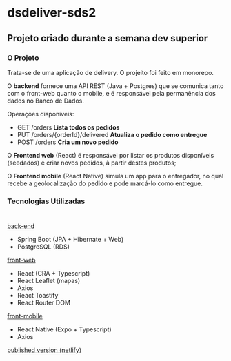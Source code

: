 # dsdeliver-sds2

## Projeto criado durante a semana dev superior

### O Projeto

Trata-se de uma aplicação de delivery. O projeito foi feito em monorepo.

O **backend** fornece uma API REST (Java + Postgres) que se comunica tanto com o front-web quanto o mobile, e é responsável pela permanência dos dados no Banco de Dados.

Operações disponíveis:
- GET /orders **Lista todos os pedidos**
- PUT /orders/{orderId}/delivered **Atualiza o pedido como entregue**
- POST /orders **Cria um novo pedido**


O **Frontend web** (React) é responsável por listar os produtos disponíveis (seedados) e criar novos pedidos, à partir destes produtos;

O **Frontend mobile** (React Native) simula um app para o entregador, no qual recebe a geolocalização do pedido e pode marcá-lo como entregue.



### Tecnologias Utilizadas
# 

[back-end](https://github.com/risaddex/dsdeliver-sds2/tree/main/backend)

- Spring Boot (JPA + Hibernate + Web)
- PostgreSQL (RDS)

[front-web](https://github.com/risaddex/dsdeliver-sds2/tree/main/front-mobile)

- React (CRA + Typescript)
- React Leaflet (mapas)
- Axios
- React Toastify
- React Router DOM

[front-mobile](https://github.com/risaddex/dsdeliver-sds2/tree/main/front-web)

- React Native (Expo + Typescript)
- Axios

[published version (netlify)](https://risaddex.netlify.app)
